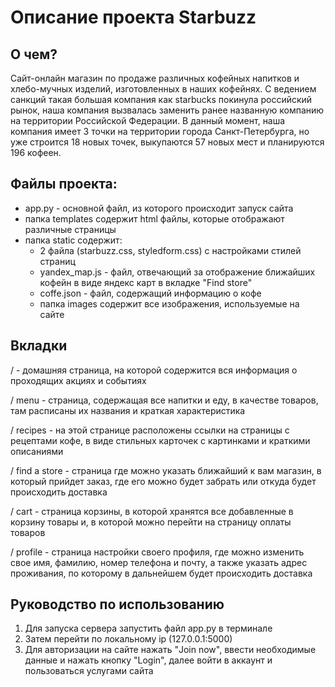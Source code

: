 # Описание проекта Starbuzz

## О чем?
Сайт-онлайн магазин по продаже различных кофейных напитков и хлебо-мучных изделий, изготовленных в наших кофейнях.
С ведением санкций такая большая компания как starbucks покинула российский рынок, наша компания вызвалась заменить 
ранее названную компанию на территории Российской Федерации. В данный момент, наша компания имеет 3 точки на территории
города Санкт-Петербурга, но уже строится 18 новых точек, выкупаются 57 новых мест и планируются 196 кофеен.

## Файлы проекта:

- app.py - основной файл, из которого происходит запуск сайта
- папка templates содержит html файлы, которые отображают различные страницы
- папка static содержит:
  - 2 файла (starbuzz.css, styledform.css) с настройками стилей страниц
  - yandex_map.js - файл, отвечающий за отображение ближайших кофейн в виде яндекс карт в вкладке "Find store"
  - coffe.json - файл, содержащий информацию о кофе
  - папка images содержит все изображения, используемые на сайте

## Вкладки
/ - домашняя страница, на которой содержится вся информация о проходящих акциях и событиях

/ menu - страница, содержащая все напитки и еду, в качестве товаров, там расписаны их названия и краткая характеристика

/ recipes - на этой странице расположены ссылки на страницы с рецептами кофе, в виде стильных карточек с картинками и краткими описаниями

/ find a store - страница где можно указать ближайший к вам магазин, в который прийдет заказ, где его можно будет забрать или откуда будет происходить доставка

/ cart - страница корзины, в которой хранятся все добавленные в корзину товары и, в которой можно перейти на страницу оплаты товаров

/ profile - страница настройки своего профиля, где можно изменить свое имя, фамилию, номер телефона и почту, а также указать адрес проживания, по которому в дальнейшем будет происходить доставка

## Руководство по использованию

1) Для запуска сервера запустить файл app.py в терминале
2) Затем перейти по локальному ip (127.0.0.1:5000)
3) Для авторизации на сайте нажать "Join now", ввести необходимые данные и нажать кнопку "Login", далее войти в аккаунт и пользоваться услугами сайта